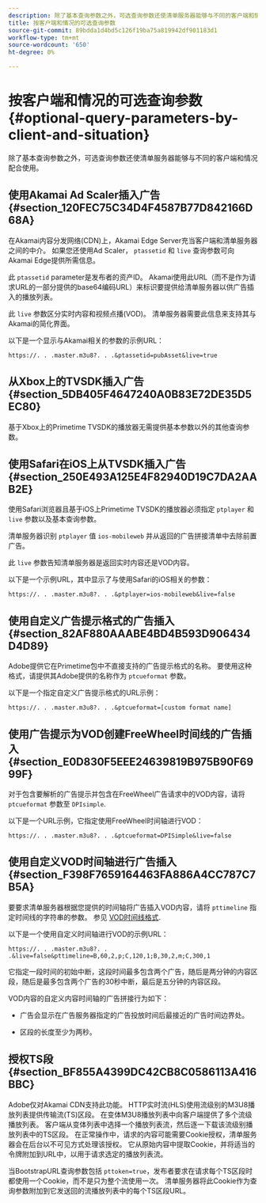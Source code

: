 ```yaml
---
description: 除了基本查询参数之外，可选查询参数还使清单服务器能够与不同的客户端和情况配合使用。
title: 按客户端和情况的可选查询参数
source-git-commit: 89bdda1d4bd5c126f19ba75a819942df901183d1
workflow-type: tm+mt
source-wordcount: '650'
ht-degree: 0%

---
```



# 按客户端和情况的可选查询参数 {#optional-query-parameters-by-client-and-situation}

除了基本查询参数之外，可选查询参数还使清单服务器能够与不同的客户端和情况配合使用。

## 使用Akamai Ad Scaler插入广告 {#section_120FEC75C34D4F4587B77D842166D68A}

在Akamai内容分发网络(CDN)上，Akamai Edge Server充当客户端和清单服务器之间的中介。 如果您还使用Ad Scaler， `ptassetid` 和 `live` 查询参数可向Akamai Edge提供所需信息。

此 `ptassetid` parameter是发布者的资产ID。 Akamai使用此URL（而不是作为请求URL的一部分提供的base64编码URL）来标识要提供给清单服务器以供广告插入的播放列表。

此 `live` 参数区分实时内容和视频点播(VOD)。 清单服务器需要此信息来支持其与Akamai的简化界面。

以下是一个显示与Akamai相关的参数的示例URL：

```
https://. . .master.m3u8?. . .&ptassetid=pubAsset&live=true
```

## 从Xbox上的TVSDK插入广告 {#section_5DB405F4647240A0B83E72DE35D5EC80}

基于Xbox上的Primetime TVSDK的播放器无需提供基本参数以外的其他查询参数。

## 使用Safari在iOS上从TVSDK插入广告 {#section_250E493A125E4F82940D19C7DA2AAB2E}

使用Safari浏览器且基于iOS上Primetime TVSDK的播放器必须指定 `ptplayer` 和 `live` 参数以及基本查询参数。

清单服务器识别 `ptplayer` 值 `ios-mobileweb` 并从返回的广告拼接清单中去除前置广告。

此 `live` 参数告知清单服务器是返回实时内容还是VOD内容。

以下是一个示例URL，其中显示了与使用Safari的iOS相关的参数：

```URL
https://. . .master.m3u8?. . .&ptplayer=ios-mobileweb&live=false
```

## 使用自定义广告提示格式的广告插入 {#section_82AF880AAABE4BD4B593D906434D4D89}

Adobe提供它在Primetime包中不直接支持的广告提示格式的名称。 要使用这种格式，请提供其Adobe提供的名称作为 `ptcueformat` 参数。

以下是一个指定自定义广告提示格式的URL示例：

```URL
https://. . .master.m3u8?. . .&ptcueformat=[custom format name]
```

## 使用广告提示为VOD创建FreeWheel时间线的广告插入 {#section_E0D830F5EEE24639819B975B90F6999F}

对于包含要解析的广告提示并包含在FreeWheel广告请求中的VOD内容，请将 `ptcueformat` 参数至 `DPIsimple`.

以下是一个URL示例，它指定使用FreeWheel时间轴进行VOD：

```URL
https://. . .master.m3u8?. . .&ptcueformat=DPISimple&live=false
```

## 使用自定义VOD时间轴进行广告插入 {#section_F398F7659164463FA886A4CC787C7B5A}

要要求清单服务器根据您提供的时间轴将广告插入VOD内容，请将 `pttimeline` 指定时间线的字符串的参数。 参见 [VOD时间线格式](/help/primetime-ad-insertion/~old-msapi-topics/ms-changes-vod-timeline/ms-api-timeline-format.md).

以下是一个使用自定义时间轴进行VOD的示例URL：

```URL
https://. . .master.m3u8?. . .&live=false&pttimeline=B,60,2,p;C,120,1;B,30,2,m;C,300,1
```

它指定一段时间的初始中断，这段时间最多包含两个广告，随后是两分钟的内容区段，随后是最多包含两个广告的30秒中断，最后是五分钟的内容区段。

VOD内容的自定义内容时间轴的广告拼接行为如下：

* 广告会显示在广告服务器指定的广告投放时间后最接近的广告时间边界处。

* 区段的长度至少为两秒。

## 授权TS段 {#section_BF855A4399DC42CB8C0586113A416BBC}

Adobe仅对Akamai CDN支持此功能。 HTTP实时流(HLS)使用流级别的M3U8播放列表提供传输流(TS)区段。 在变体M3U8播放列表中向客户端提供了多个流级播放列表。 客户端从变体列表中选择一个播放列表流，然后逐一下载该流级别播放列表中的TS区段。 在正常操作中，请求的内容可能需要Cookie授权，清单服务器会在后台以不可见方式处理该授权。 它从原始内容中提取Cookie，并将适当的令牌附加到URL中，以用于请求选定的播放列表流。

当BootstrapURL查询参数包括 `pttoken=true`，发布者要求在请求每个TS区段时都使用一个Cookie，而不是只为整个流使用一次。 清单服务器将此Cookie作为查询参数附加到它发送回的流播放列表中的每个TS区段URL。
